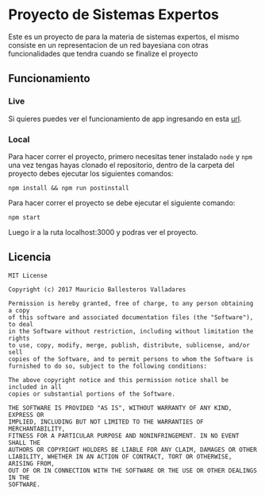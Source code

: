 # Proyecto de Sistemas Expertos

Este es un proyecto de para la materia de sistemas expertos, el mismo
consiste en un representacion de un red bayesiana con otras funcionalidades
que tendra cuando se finalize el proyecto 

## Funcionamiento

### Live

Si quieres puedes ver el funcionamiento de app ingresando en esta [url](http://bayesianas.mauriballes.me).

### Local

Para hacer correr el proyecto, primero necesitas tener instalado `node` y `npm`
una vez tengas hayas clonado el repositorio, dentro de la carpeta del proyecto debes
ejecutar los siguientes comandos:

`npm install && npm run postinstall`

Para hacer correr el proyecto se debe ejecutar el siguiente comando:

`npm start`

Luego ir a la ruta localhost:3000 y podras ver el proyecto.

## Licencia

```
MIT License

Copyright (c) 2017 Mauricio Ballesteros Valladares

Permission is hereby granted, free of charge, to any person obtaining a copy
of this software and associated documentation files (the "Software"), to deal
in the Software without restriction, including without limitation the rights
to use, copy, modify, merge, publish, distribute, sublicense, and/or sell
copies of the Software, and to permit persons to whom the Software is
furnished to do so, subject to the following conditions:

The above copyright notice and this permission notice shall be included in all
copies or substantial portions of the Software.

THE SOFTWARE IS PROVIDED "AS IS", WITHOUT WARRANTY OF ANY KIND, EXPRESS OR
IMPLIED, INCLUDING BUT NOT LIMITED TO THE WARRANTIES OF MERCHANTABILITY,
FITNESS FOR A PARTICULAR PURPOSE AND NONINFRINGEMENT. IN NO EVENT SHALL THE
AUTHORS OR COPYRIGHT HOLDERS BE LIABLE FOR ANY CLAIM, DAMAGES OR OTHER
LIABILITY, WHETHER IN AN ACTION OF CONTRACT, TORT OR OTHERWISE, ARISING FROM,
OUT OF OR IN CONNECTION WITH THE SOFTWARE OR THE USE OR OTHER DEALINGS IN THE
SOFTWARE.
```

